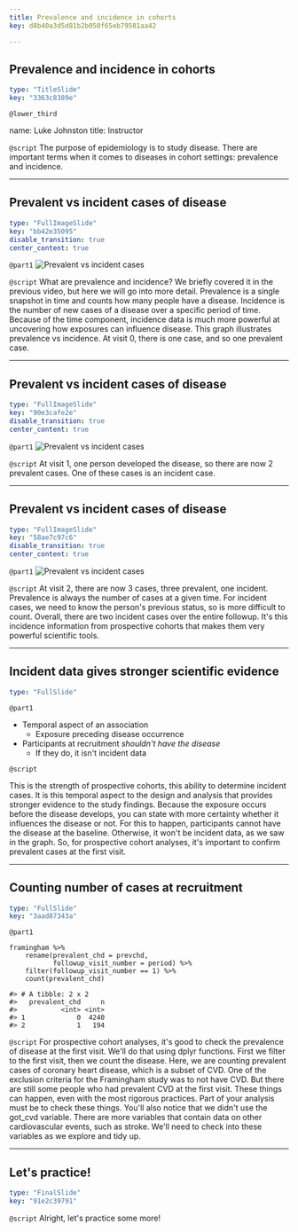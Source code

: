 ```yaml
---
title: Prevalence and incidence in cohorts
key: d8b40a3d5d81b2b050f65eb79581aa42

---
```

## Prevalence and incidence in cohorts

```yaml
type: "TitleSlide"
key: "3363c8389e"
```

`@lower_third`

name: Luke Johnston
title: Instructor


`@script`
The purpose of epidemiology is to study disease. There are important terms when it comes to diseases in cohort settings: prevalence and incidence.

---
## Prevalent vs incident cases of disease

```yaml
type: "FullImageSlide"
key: "bb42e35095"
disable_transition: true
center_content: true
```

`@part1`
![Prevalent vs incident cases](http://s3.amazonaws.com/assets.datacamp.com/production/repositories/2079/datasets/74be855c220692258b5b4b1eb6f1fb8d04a879a9/plot-prevalence-incidence-0.png)


`@script`
What are prevalence and incidence? We briefly covered it in the previous video, but here we will go into more detail. Prevalence is a single snapshot in time and counts how many people have a disease. Incidence is the number of new cases of a disease over a specific period of time. Because of the time component, incidence data is much more powerful at uncovering how exposures can influence disease. This graph illustrates prevalence vs incidence. At visit 0, there is one case, and so one prevalent case.


---
## Prevalent vs incident cases of disease

```yaml
type: "FullImageSlide"
key: "90e3cafe2e"
disable_transition: true
center_content: true
```

`@part1`
![Prevalent vs incident cases](http://s3.amazonaws.com/assets.datacamp.com/production/repositories/2079/datasets/12c5da3fabf7776d043cfd9a2fb588c984a1c815/plot-prevalence-incidence-1.png)


`@script`
At visit 1, one person developed the disease, so there are now 2 prevalent cases. One of these cases is an incident case.


---
## Prevalent vs incident cases of disease

```yaml
type: "FullImageSlide"
key: "58ae7c97c6"
disable_transition: true
center_content: true
```

`@part1`
![Prevalent vs incident cases](http://s3.amazonaws.com/assets.datacamp.com/production/repositories/2079/datasets/428031dd7120e314d1e994b36b0147b523debb5a/plot-prevalence-incidence-2.png)


`@script`
At visit 2, there are now 3 cases, three prevalent, one incident. Prevalence is always the number of cases at a given time. For incident cases, we need to know the person's previous status, so is more difficult to count. Overall, there are two incident cases over the entire followup. It's this incidence information from prospective cohorts that makes them very powerful scientific tools.

---
## Incident data gives stronger scientific evidence

```yaml
type: "FullSlide"
```

`@part1`

- Temporal aspect of an association
    - Exposure preceding disease occurrence
- Participants at recruitment *shouldn't have the disease*
    - If they do, it isn't incident data

`@script`

This is the strength of prospective cohorts, this ability to determine incident cases. It is this temporal aspect to the design and analysis that provides stronger evidence to the study findings. Because the exposure occurs before the disease develops, you can state with more certainty whether it influences the disease or not. For this to happen, participants cannot have the disease at the baseline. Otherwise, it won't be incident data, as we saw in the graph. So, for prospective cohort analyses, it's important to confirm prevalent cases at the first visit.

---
## Counting number of cases at recruitment

```yaml
type: "FullSlide"
key: "3aad87343a"
```

`@part1`
```{r}
framingham %>% 
    rename(prevalent_chd = prevchd,
           followup_visit_number = period) %>% 
    filter(followup_visit_number == 1) %>% 
    count(prevalent_chd)

#> # A tibble: 2 x 2
#>   prevalent_chd     n
#>           <int> <int>
#> 1             0  4240
#> 2             1   194
```


`@script`
For prospective cohort analyses, it's good to check the prevalence of disease at the first visit. We'll do that using dplyr functions. First we filter to the first visit, then we count the disease. Here, we are counting prevalent cases of coronary heart disease, which is a subset of CVD. One of the exclusion criteria for the Framingham study was to not have CVD. But there are still some people who had prevalent CVD at the first visit. These things can happen, even with the most rigorous practices. Part of your analysis must be to check these things. You'll also notice that we didn't use the got_cvd variable. There are more variables that contain data on other cardiovascular events, such as stroke. We'll need to check into these variables as we explore and tidy up.

---
## Let's practice!

```yaml
type: "FinalSlide"
key: "91e2c39791"
```

`@script`
Alright, let's practice some more!


